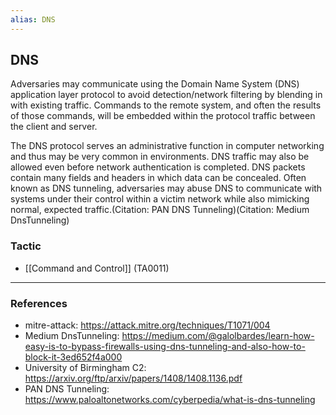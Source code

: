 ```yaml
---
alias: DNS
---
```


## DNS

Adversaries may communicate using the Domain Name System (DNS) application layer protocol to avoid detection/network filtering by blending in with existing traffic. Commands to the remote system, and often the results of those commands, will be embedded within the protocol traffic between the client and server. 

The DNS protocol serves an administrative function in computer networking and thus may be very common in environments. DNS traffic may also be allowed even before network authentication is completed. DNS packets contain many fields and headers in which data can be concealed. Often known as DNS tunneling, adversaries may abuse DNS to communicate with systems under their control within a victim network while also mimicking normal, expected traffic.(Citation: PAN DNS Tunneling)(Citation: Medium DnsTunneling) 


### Tactic

- [[Command and Control]] (TA0011)


---
### References

- mitre-attack: https://attack.mitre.org/techniques/T1071/004
- Medium DnsTunneling: https://medium.com/@galolbardes/learn-how-easy-is-to-bypass-firewalls-using-dns-tunneling-and-also-how-to-block-it-3ed652f4a000
- University of Birmingham C2: https://arxiv.org/ftp/arxiv/papers/1408/1408.1136.pdf
- PAN DNS Tunneling: https://www.paloaltonetworks.com/cyberpedia/what-is-dns-tunneling
